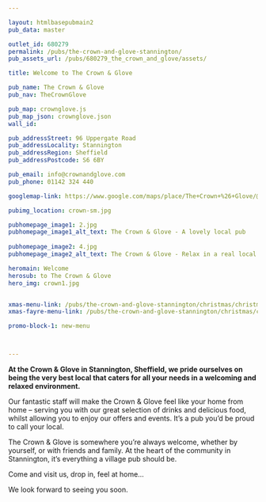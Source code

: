 ```yaml
---

layout: htmlbasepubmain2
pub_data: master

outlet_id: 680279
permalink: /pubs/the-crown-and-glove-stannington/
pub_assets_url: /pubs/680279_the_crown_and_glove/assets/

title: Welcome to The Crown & Glove

pub_name: The Crown & Glove
pub_nav: TheCrownGlove

pub_map: crownglove.js
pub_map_json: crownglove.json
wall_id:

pub_addressStreet: 96 Uppergate Road
pub_addressLocality: Stannington
pub_addressRegion: Sheffield
pub_addressPostcode: S6 6BY

pub_email: info@crownandglove.com
pub_phone: 01142 324 440

googlemap-link: https://www.google.com/maps/place/The+Crown+%26+Glove/@53.3926491,-1.5501496,18z/data=!4m12!1m6!3m5!1s0x0:0xb07129c53aa1bf3d!2sThe+Crown+%26+Glove!8m2!3d53.3927318!4d-1.5498392!3m4!1s0x0:0xb07129c53aa1bf3d!8m2!3d53.3927318!4d-1.5498392?hl=en-GB

pubimg_location: crown-sm.jpg

pubhomepage_image1: 2.jpg
pubhomepage_image1_alt_text: The Crown & Glove - A lovely local pub
 
pubhomepage_image2: 4.jpg
pubhomepage_image2_alt_text: The Crown & Glove - Relax in a real local pub

heromain: Welcome
herosub: to The Crown & Glove
hero_img: crown1.jpg


xmas-menu-link: /pubs/the-crown-and-glove-stannington/christmas/christmas-day-menu.html
xmas-fayre-menu-link: /pubs/the-crown-and-glove-stannington/christmas/christmas-fayre-menu.html

promo-block-1: new-menu



---
```



**At the Crown & Glove in Stannington, Sheffield, we pride ourselves on being the very best local that caters for all your needs in a welcoming and relaxed environment.**

Our fantastic staff will make the Crown & Glove feel like your home from home – serving you with our great selection of drinks and delicious food, whilst allowing you to enjoy our offers and events. It’s a pub you’d be proud to call your local.

The Crown & Glove is somewhere you’re always welcome, whether by yourself, or with friends and family. At the heart of the community in Stannington, it’s everything a village pub should be.

Come and visit us, drop in, feel at home… 

We look forward to seeing you soon.




